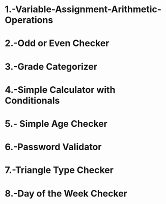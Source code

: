 # 1.-Variable-Assignment-Arithmetic-Operations
# 2.-Odd or Even Checker
# 3.-Grade Categorizer
# 4.-Simple Calculator with Conditionals
# 5.- Simple Age Checker
# 6.-Password Validator
# 7.-Triangle Type Checker
# 8.-Day of the Week Checker
